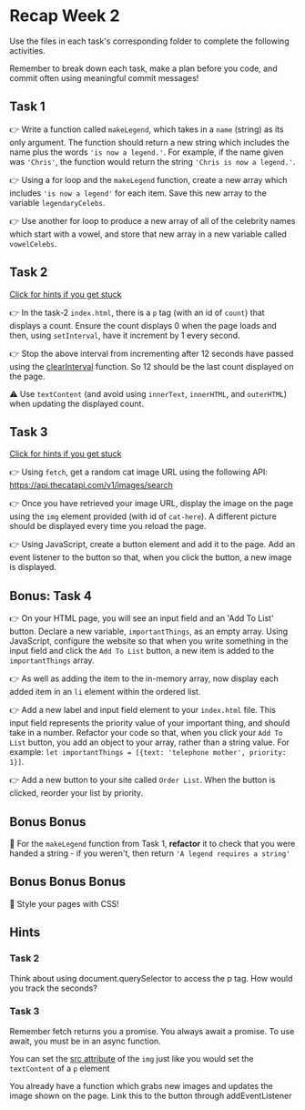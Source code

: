 # Recap Week 2

Use the files in each task's corresponding folder to complete the following activities.

Remember to break down each task, make a plan before you code, and commit often using meaningful commit messages!

## Task 1

👉 Write a function called `makeLegend`, which takes in a `name` (string) as its only argument. The function should return a new string which includes the name plus the words `'is now a legend.'`. For example, if the name given was `'Chris'`, the function would return the string `'Chris is now a legend.'`.

👉 Using a for loop and the `makeLegend` function, create a new array which includes `'is now a legend'` for each item. Save this new array to the variable `legendaryCelebs`.

👉 Use another for loop to produce a new array of all of the celebrity names which start with a vowel, and store that new array in a new variable called `vowelCelebs`.

## Task 2

[Click for hints if you get stuck](#hints)

👉 In the task-2 `index.html`, there is a `p` tag (with an id of `count`) that displays a count. Ensure the count displays 0 when the page loads and then, using `setInterval`, have it increment by 1 every second.

👉 Stop the above interval from incrementing after 12 seconds have passed using the [clearInterval](https://www.w3schools.com/jsref/met_win_clearinterval.asp) function. So 12 should be the last count displayed on the page.

⚠️ Use `textContent` (and avoid using `innerText`, `innerHTML`, and `outerHTML`) when updating the displayed count.

## Task 3

[Click for hints if you get stuck](#hints)

👉 Using `fetch`, get a random cat image URL using the following API: https://api.thecatapi.com/v1/images/search

👉 Once you have retrieved your image URL, display the image on the page using the `img` element provided (with id of `cat-here`). A different picture should be displayed every time you reload the page.

👉 Using JavaScript, create a button element and add it to the page. Add an event listener to the button so that, when you click the button, a new image is displayed.

## Bonus: Task 4

👉 On your HTML page, you will see an input field and an 'Add To List' button. Declare a new variable, `importantThings`, as an empty array. Using JavaScript, configure the website so that when you write something in the input field and click the `Add To List` button, a new item is added to the `importantThings` array.

👉 As well as adding the item to the in-memory array, now display each added item in an `li` element within the ordered list.

👉 Add a new label and input field element to your `index.html` file. This input field represents the priority value of your important thing, and should take in a number. Refactor your code so that, when you click your `Add To List` button, you add an object to your array, rather than a string value. For example: `let importantThings = [{text: 'telephone mother', priority: 1}]`.

👉 Add a new button to your site called `Order List`. When the button is clicked, reorder your list by priority.

## Bonus Bonus

🎉 For the `makeLegend` function from Task 1, **refactor** it to check that you were handed a string - if you weren't, then return `'A legend requires a string'`

## Bonus Bonus Bonus

🎉 Style your pages with CSS!

## Hints

### Task 2

Think about using document.querySelector to access the p tag. How would you track the seconds?

### Task 3

Remember fetch returns you a promise. You always await a promise. To use await, you must be in an async function.

You can set the [src attribute](https://www.w3schools.com/jsref/met_win_clearinterval.asp) of the `img` just like you would set the `textContent` of a `p` element

You already have a function which grabs new images and updates the image shown on the page. Link this to the button through addEventListener

